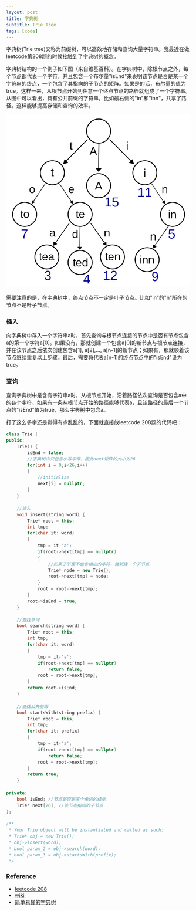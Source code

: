 ```yaml
---
layout: post
title: 字典树
subtitle: Trie Tree
tags: [code]
---
```


字典树(Trie tree)又称为前缀树，可以高效地存储和查询大量字符串。我最近在做leetcode第208题的时候接触到了字典树的概念。

字典树结构的一个例子如下图（来自维基百科）。在字典树中，除根节点之外，每个节点都代表一个字符，并且包含一个布尔量"isEnd"来表明该节点是否是某一个字符串的终点，一个包含了其指向的子节点的矩阵。如果是的话，布尔量的值为true。这样一来，从根节点开始到任意一个终点节点的路径就组成了一个字符串。从图中可以看出，具有公共前缀的字符串，比如最右侧的"in"和"inn"，共享了路径。这样能够提高存储和查询的效率。


![](../assets/Trie_example.png)

需要注意的是，在字典树中，终点节点不一定是叶子节点。比如"in"的"n"所在的节点不是叶子节点。


### 插入

向字典树中存入一个字符串a时，首先查询与根节点连接的节点中是否有节点包含a的第一个字符a[0]。如果没有，那就创建一个包含a[0]的新节点与根节点连接，并在该节点之后依次创建包含a[1], a[2],..., a[n-1]的新节点；如果有，那就顺着该节点继续重复以上步骤。最后，需要将代表a[n-1]的终点节点中的"isEnd"设为true。

### 查询

查询字典树中是含有字符串a时，从根节点开始，沿着路径依次查询是否包含a中的各个字符，如果有一条从根节点开始的路径能够代表a，且该路径的最后一个节点的"isEnd"值为true，那么字典树中包含a。

打了这么多字还是觉得有点乱乱的，下面就直接放leetcode 208题的代码吧：


```c++
class Trie {
public:
    Trie() {
        isEnd = false;
		//字典树中只包含小写字母，因此next矩阵的大小为26
        for(int i = 0;i<26;i++)
        {
            //initialize
            next[i] = nullptr;
        }
    }
    
	//插入
    void insert(string word) {
        Trie* root = this;
        int tmp;
        for(char it: word)
        {
            tmp = it-'a';
            if(root->next[tmp] == nullptr)
            {
				//如果子节里不包含相应的字符，就新建一个子节点
                Trie* node = new Trie();
                root->next[tmp] = node;
            }
            root = root->next[tmp];
        }
        root->isEnd = true;
    }
    
	//查找单词
    bool search(string word) {
        Trie* root = this;
        int tmp;
        for(char it: word)
        {
            tmp = it-'a';
            if(root->next[tmp] == nullptr)
                return false;
            root = root->next[tmp];
        }
        return root->isEnd;      
    }
    
	//查找公共前缀
    bool startsWith(string prefix) {
        Trie* root = this;
        int tmp;
        for(char it: prefix)
        {
            tmp = it-'a';
            if(root->next[tmp] == nullptr)
                return false;
            root = root->next[tmp];
        }
        return true;
    }

private:
    bool isEnd; //节点是否是某个单词的结尾
    Trie* next[26]; //该节点指向的子节点
};

/**
 * Your Trie object will be instantiated and called as such:
 * Trie* obj = new Trie();
 * obj->insert(word);
 * bool param_2 = obj->search(word);
 * bool param_3 = obj->startsWith(prefix);
 */
```

### Reference

- [leetcode 208](https://leetcode-cn.com/problems/implement-trie-prefix-tree/)
- [wiki](https://en.wikipedia.org/wiki/Trie)
- [简单易懂的字典树](https://zhuanlan.zhihu.com/p/143975546)
